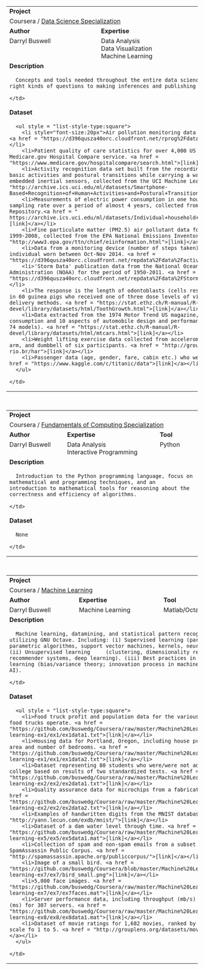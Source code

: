 <table>
  <tr></tr>
  <tr>
    <td colspan = "3"><b>Project</b></td>
  </tr>
  <tr>
    <td colspan = "3">Coursera / <a href = "https://github.com/buswedg/Coursera/tree/master/Data%20Science%20Specialization">Data Science Specialization</a></td>
  </tr>
  <tr>
    <td><b>Author</b></td>
    <td><b>Expertise</b></td>
    <td><b>Tool</b></td>
  </tr>
  <tr>
    <td style="vertical-align:top">Darryl Buswell</td>
    <td style="vertical-align:top">Data Analysis<br>Data Visualization<br>Machine Learning</td>
    <td style="vertical-align:top">R/R-Studio<br>Shiny</td>
  </tr>
  <tr>
    <td colspan = "3"><b>Description</b></td>
  </tr>
  <tr>
    <td colspan = "3">

      Concepts and tools needed throughout the entire data science pipeline, from asking the right kinds of questions to making inferences and publishing results.

    </td>
  </tr>
  <tr>
    <td colspan = "3"><b>Dataset</b></td>
  </tr>
  <tr>
    <td colspan = "3">
    
      <ul style = "list-style-type:square">  
        <li style="font-size:20px">Air pollution monitoring data at 332 locations in the US. <a href = "https://d396qusza40orc.cloudfront.net/rprog%2Fdata%2Fspecdata.zip">[Link]</a></li>
        <li>Patient quality of care statistics for over 4,000 US hospitals collected from the Medicare.gov Hospital Compare service. <a href = "https://www.medicare.gov/hospitalcompare/search.html">[link]</a></li>
        <li>Activity recognition data set built from the recordings of 30 subjects performing basic activities and postural transitions while carrying a waist-mounted smartphone with embedded inertial sensors, collected from the UCI Machine Learning Repository. <a href = "http://archive.ics.uci.edu/ml/datasets/Smartphone-Based+Recognition+of+Human+Activities+and+Postural+Transitions">[link]</a></li>
        <li>Measurements of electric power consumption in one household with a one-minute sampling rate over a period of almost 4 years, collected from the UCI Machine Learning Repository.<a href = " https://archive.ics.uci.edu/ml/datasets/Individual+household+electric+power+consumption">[link]</a></li>
        <li>Fine particulate matter (PM2.5) air pollutant data for the US for the period of 1999-2008, collected from the EPA National Emissions Inventory. <a href = "http://www3.epa.gov/ttn/chief/eiinformation.html">[link]</a></li>
        <li>Data from a monitoring device (number of steps taken) worn by an anonymous individual worn between Oct-Nov 2014. <a href = "https://d396qusza40orc.cloudfront.net/repdata%2Fdata%2Factivity.zip">[link]</a></li>
        <li>'Storm Data' publication data from the National Oceanic and Atmospheric Administration (NOAA) for the period of 1950-2011. <a href = "https://d396qusza40orc.cloudfront.net/repdata%2Fdata%2FStormData.csv.bz2">[link]</a></li>
        <li>The response is the length of odontoblasts (cells responsible for tooth growth) in 60 guinea pigs who received one of three dose levels of vitamin C by one of two delivery methods. <a href = "https://stat.ethz.ch/R-manual/R-devel/library/datasets/html/ToothGrowth.html">[link]</a></li>
        <li>Data extracted from the 1974 Motor Trend US magazine, and comprises fuel consumption and 10 aspects of automobile design and performance for 32 automobiles (1973-74 models). <a href = "https://stat.ethz.ch/R-manual/R-devel/library/datasets/html/mtcars.html">[link]</a></li>
        <li>Weight lifting exercise data collected from accelerometers on the belt, forearm, arm, and dumbbell of six participants. <a href = "http://groupware.les.inf.puc-rio.br/har">[link]</a></li>
        <li>Passenger data (age, gender, fare, cabin etc.) who were onboard the Titanic. <a href = "https://www.kaggle.com/c/titanic/data">[link]</a></li>
      </ul>
 
    </td>
  </tr>
</table>

<br>

<table>
  <tr></tr>
  <tr>
    <td colspan = "3"><b>Project</b></td>
  </tr>
  <tr>
    <td colspan = "3">Coursera / <a href = "https://github.com/buswedg/Coursera/tree/master/Fundamentals%20of%20Computing%20Specialization">Fundamentals of Computing Specialization</a></td>
  </tr>
  <tr>
    <td><b>Author</b></td>
    <td><b>Expertise</b></td>
    <td><b>Tool</b></td>
  </tr>
  <tr>
    <td style="vertical-align:top">Darryl Buswell</td>
    <td style="vertical-align:top">Data Analysis<br>Interactive Programming</td>
    <td style="vertical-align:top">Python</td>
  </tr>
  <tr>
    <td colspan = "3"><b>Description</b></td>
  </tr>
  <tr>
    <td colspan = "3">

      Introduction to the Python programming language, focus on mathematical and programming techniques, and an introduction to mathematical tools for reasoning about the correctness and efficiency of algorithms.

    </td>
  </tr>
  <tr>
    <td colspan = "3"><b>Dataset</b></td>
  </tr>
  <tr>
    <td colspan = "3">
 
      None
 
    </td>
  </tr>
</table>

<br>

<table>
  <tr></tr>
  <tr>
    <td colspan = "3"><b>Project</b></td>
  </tr>
  <tr>
    <td colspan = "3">Coursera / <a href = "https://github.com/buswedg/Coursera/tree/master/Machine%20Learning">Machine Learning</a></td>
  </tr>
  <tr>
    <td><b>Author</b></td>
    <td><b>Expertise</b></td>
    <td><b>Tool</b></td>
  </tr>
  <tr>
    <td style="vertical-align:top">Darryl Buswell</td>
    <td style="vertical-align:top">Machine Learning</td>
    <td style="vertical-align:top">Matlab/Octave</td>
  </tr>
  <tr>
    <td colspan = "3"><b>Description</b></td>
  </tr>
  <tr>
    <td colspan = "3">

      Machine learning, datamining, and statistical pattern recognition utilizing GNU Octave. Including: (i) Supervised learning (parametric/non-parametric algorithms, support vector machines, kernels, neural networks). (ii) Unsupervised learning     (clustering, dimensionality reduction, recommender systems, deep learning). (iii) Best practices in machine learning (bias/variance theory; innovation process in machine learning and AI).

    </td>
  </tr>
  <tr>
    <td colspan = "3"><b>Dataset</b></td>
  </tr>
  <tr>
    <td colspan = "3">
    
      <ul style = "list-style-type:square">  
        <li>Food truck profit and population data for the various cities those food trucks operate. <a href = "https://github.com/buswedg/Coursera/raw/master/Machine%20Learning/machine-learning-ex1/ex1/ex1data1.txt">[link]</a></li>
        <li>Housing data for Portland, Oregon, including house price, living area and number of bedrooms. <a href = "https://github.com/buswedg/Coursera/raw/master/Machine%20Learning/machine-learning-ex1/ex1/ex1data2.txt">[link]</a></li>
        <li>Dataset representing 80 students who were/were not admitted into college based on results of two standardized tests. <a href = "https://github.com/buswedg/Coursera/raw/master/Machine%20Learning/machine-learning-ex2/ex2/ex2data1.txt">[link]</a></li>
        <li>Quality assurance data for microchips from a fabrication plant. <a href = "https://github.com/buswedg/Coursera/raw/master/Machine%20Learning/machine-learning-ex2/ex2/ex2data2.txt">[link]</a></li>
        <li>Examples of handwritten digits from the MNIST database. <a href = "http://yann.lecun.com/exdb/mnist/">[link]</a></li>
        <li>Dataset of a dam water level through time. <a href = "https://github.com/buswedg/Coursera/raw/master/Machine%20Learning/machine-learning-ex5/ex5/ex5data1.mat">[link]</a></li>
        <li>Collection of spam and non-spam emails from a subset of the SpamAssassin Public Corpus. <a href = "http://spamassassin.apache.org/publiccorpus/">[link]</a></li>
        <li>Image of a small bird. <a href = "https://github.com/buswedg/Coursera/blob/master/Machine%20Learning/machine-learning-ex7/ex7/bird_small.png">[link]</a></li>
        <li>5,000 face images. <a href = "https://github.com/buswedg/Coursera/raw/master/Machine%20Learning/machine-learning-ex7/ex7/ex7faces.mat">[link]</a></li>
        <li>Server performance data, including throughput (mb/s) and latency (ms) for 307 servers. <a href = "https://github.com/buswedg/Coursera/raw/master/Machine%20Learning/machine-learning-ex8/ex8/ex8data1.mat">[link]</a></li>
        <li>Dataset of movie ratings for 1,682 movies, ranked by 943 users on a scale fo 1 to 5. <a href = "http://grouplens.org/datasets/movielens/">[link]</a></li>
      </ul>
 
    </td>
  </tr>
</table>




